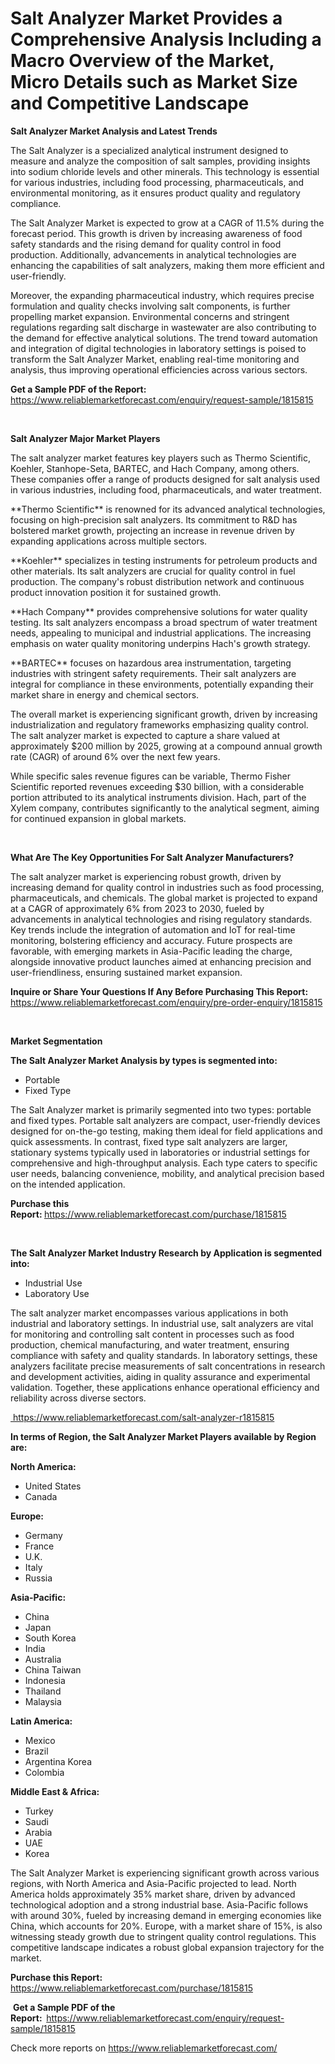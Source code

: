 <p><h1>Salt Analyzer Market Provides a Comprehensive Analysis Including a Macro Overview of the Market, Micro Details such as Market Size and Competitive Landscape</h1></p><p><strong>Salt Analyzer Market Analysis and Latest Trends</strong></p>
<p><p>The Salt Analyzer is a specialized analytical instrument designed to measure and analyze the composition of salt samples, providing insights into sodium chloride levels and other minerals. This technology is essential for various industries, including food processing, pharmaceuticals, and environmental monitoring, as it ensures product quality and regulatory compliance.</p><p>The Salt Analyzer Market is expected to grow at a CAGR of 11.5% during the forecast period. This growth is driven by increasing awareness of food safety standards and the rising demand for quality control in food production. Additionally, advancements in analytical technologies are enhancing the capabilities of salt analyzers, making them more efficient and user-friendly. </p><p>Moreover, the expanding pharmaceutical industry, which requires precise formulation and quality checks involving salt components, is further propelling market expansion. Environmental concerns and stringent regulations regarding salt discharge in wastewater are also contributing to the demand for effective analytical solutions. The trend toward automation and integration of digital technologies in laboratory settings is poised to transform the Salt Analyzer Market, enabling real-time monitoring and analysis, thus improving operational efficiencies across various sectors.</p></p>
<p><strong>Get a Sample PDF of the Report:&nbsp;</strong> <a href="https://www.reliablemarketforecast.com/enquiry/request-sample/1815815?utm_campaign=3032&utm_medium=2&utm_source=Github&utm_content=ia&utm_term=10042025&utm_id=salt-analyzer">https://www.reliablemarketforecast.com/enquiry/request-sample/1815815</a></p>
<p>&nbsp;</p>
<p><strong>Salt Analyzer Major Market Players</strong></p>
<p><p>The salt analyzer market features key players such as Thermo Scientific, Koehler, Stanhope-Seta, BARTEC, and Hach Company, among others. These companies offer a range of products designed for salt analysis used in various industries, including food, pharmaceuticals, and water treatment.</p><p>**Thermo Scientific** is renowned for its advanced analytical technologies, focusing on high-precision salt analyzers. Its commitment to R&D has bolstered market growth, projecting an increase in revenue driven by expanding applications across multiple sectors.</p><p>**Koehler** specializes in testing instruments for petroleum products and other materials. Its salt analyzers are crucial for quality control in fuel production. The company's robust distribution network and continuous product innovation position it for sustained growth.</p><p>**Hach Company** provides comprehensive solutions for water quality testing. Its salt analyzers encompass a broad spectrum of water treatment needs, appealing to municipal and industrial applications. The increasing emphasis on water quality monitoring underpins Hach's growth strategy.</p><p>**BARTEC** focuses on hazardous area instrumentation, targeting industries with stringent safety requirements. Their salt analyzers are integral for compliance in these environments, potentially expanding their market share in energy and chemical sectors.</p><p>The overall market is experiencing significant growth, driven by increasing industrialization and regulatory frameworks emphasizing quality control. The salt analyzer market is expected to capture a share valued at approximately $200 million by 2025, growing at a compound annual growth rate (CAGR) of around 6% over the next few years.</p><p>While specific sales revenue figures can be variable, Thermo Fisher Scientific reported revenues exceeding $30 billion, with a considerable portion attributed to its analytical instruments division. Hach, part of the Xylem company, contributes significantly to the analytical segment, aiming for continued expansion in global markets.</p></p>
<p>&nbsp;</p>
<p><strong>What Are The Key Opportunities For Salt Analyzer Manufacturers?</strong></p>
<p><p>The salt analyzer market is experiencing robust growth, driven by increasing demand for quality control in industries such as food processing, pharmaceuticals, and chemicals. The global market is projected to expand at a CAGR of approximately 6% from 2023 to 2030, fueled by advancements in analytical technologies and rising regulatory standards. Key trends include the integration of automation and IoT for real-time monitoring, bolstering efficiency and accuracy. Future prospects are favorable, with emerging markets in Asia-Pacific leading the charge, alongside innovative product launches aimed at enhancing precision and user-friendliness, ensuring sustained market expansion.</p></p>
<p><strong>Inquire or Share Your Questions If Any Before Purchasing This Report:</strong> <a href="https://www.reliablemarketforecast.com/enquiry/pre-order-enquiry/1815815?utm_campaign=3032&utm_medium=2&utm_source=Github&utm_content=ia&utm_term=10042025&utm_id=salt-analyzer">https://www.reliablemarketforecast.com/enquiry/pre-order-enquiry/1815815</a></p>
<p>&nbsp;</p>
<p><strong>Market Segmentation</strong></p>
<p><strong>The Salt Analyzer Market Analysis by types is segmented into:</strong></p>
<p><ul><li>Portable</li><li>Fixed Type</li></ul></p>
<p><p>The Salt Analyzer market is primarily segmented into two types: portable and fixed types. Portable salt analyzers are compact, user-friendly devices designed for on-the-go testing, making them ideal for field applications and quick assessments. In contrast, fixed type salt analyzers are larger, stationary systems typically used in laboratories or industrial settings for comprehensive and high-throughput analysis. Each type caters to specific user needs, balancing convenience, mobility, and analytical precision based on the intended application.</p></p>
<p><strong>Purchase this Report:&nbsp;</strong><a href="https://www.reliablemarketforecast.com/purchase/1815815?utm_campaign=3032&utm_medium=2&utm_source=Github&utm_content=ia&utm_term=10042025&utm_id=salt-analyzer">https://www.reliablemarketforecast.com/purchase/1815815</a></p>
<p>&nbsp;</p>
<p><strong>The Salt Analyzer Market Industry Research by Application is segmented into:</strong></p>
<p><ul><li>Industrial Use</li><li>Laboratory Use</li></ul></p>
<p><p>The salt analyzer market encompasses various applications in both industrial and laboratory settings. In industrial use, salt analyzers are vital for monitoring and controlling salt content in processes such as food production, chemical manufacturing, and water treatment, ensuring compliance with safety and quality standards. In laboratory settings, these analyzers facilitate precise measurements of salt concentrations in research and development activities, aiding in quality assurance and experimental validation. Together, these applications enhance operational efficiency and reliability across diverse sectors.</p></p>
<p><a href="https://www.reliablemarketforecast.com/salt-analyzer-r1815815?utm_campaign=3032&utm_medium=2&utm_source=Github&utm_content=ia&utm_term=10042025&utm_id=salt-analyzer">&nbsp;https://www.reliablemarketforecast.com/salt-analyzer-r1815815</a></p>
<p><strong>In terms of Region, the Salt Analyzer Market Players available by Region are:</strong></p>
<p>
    <p> <strong> North America: </strong>
        <ul>
            <li>United States</li>
            <li>Canada</li>
        </ul>
        </p> 
    <p> <strong> Europe: </strong>
        <ul>
            <li>Germany</li>
            <li>France</li>
            <li>U.K.</li>
            <li>Italy</li>
            <li>Russia</li>
        </ul>
        </p> 
    <p> <strong> Asia-Pacific: </strong>
        <ul>
            <li>China</li>
            <li>Japan</li>
            <li>South Korea</li>
            <li>India</li>
            <li>Australia</li>
            <li>China Taiwan</li>
            <li>Indonesia</li>
            <li>Thailand</li>
            <li>Malaysia</li>
        </ul>
        </p> 
    <p> <strong> Latin America: </strong>
        <ul>
            <li>Mexico</li>
            <li>Brazil</li>
            <li>Argentina Korea</li>
            <li>Colombia</li>
        </ul>
        </p> 
    <p> <strong> Middle East & Africa: </strong>
        <ul>
            <li>Turkey</li>
            <li>Saudi</li>
            <li>Arabia</li>
            <li>UAE</li>
            <li>Korea</li>
        </ul>
    </p>
    </p>
<p><p>The Salt Analyzer Market is experiencing significant growth across various regions, with North America and Asia-Pacific projected to lead. North America holds approximately 35% market share, driven by advanced technological adoption and a strong industrial base. Asia-Pacific follows with around 30%, fueled by increasing demand in emerging economies like China, which accounts for 20%. Europe, with a market share of 15%, is also witnessing steady growth due to stringent quality control regulations. This competitive landscape indicates a robust global expansion trajectory for the market.</p></p>
<p><strong>Purchase this Report: </strong><a href="https://www.reliablemarketforecast.com/purchase/1815815?utm_campaign=3032&utm_medium=2&utm_source=Github&utm_content=ia&utm_term=10042025&utm_id=salt-analyzer">https://www.reliablemarketforecast.com/purchase/1815815</a></p>
<p>&nbsp;<strong>Get a Sample PDF of the Report:&nbsp;&nbsp;</strong><a href="https://www.reliablemarketforecast.com/enquiry/request-sample/1815815?utm_campaign=3032&utm_medium=2&utm_source=Github&utm_content=ia&utm_term=10042025&utm_id=salt-analyzer">https://www.reliablemarketforecast.com/enquiry/request-sample/1815815</a></p>
<p><strong></strong></p>
<p>Check more reports on <a href="https://www.reliablemarketforecast.com/?utm_campaign=3032&utm_medium=2&utm_source=Github&utm_content=ia&utm_term=10042025&utm_id=salt-analyzer">https://www.reliablemarketforecast.com/</a></p>
